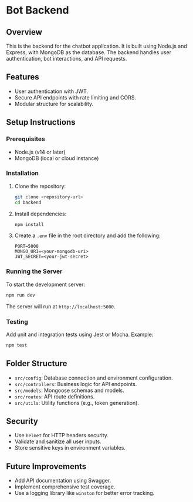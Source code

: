 # Bot Backend

## Overview

This is the backend for the chatbot application. It is built using Node.js and Express, with MongoDB as the database. The backend handles user authentication, bot interactions, and API requests.

## Features

- User authentication with JWT.
- Secure API endpoints with rate limiting and CORS.
- Modular structure for scalability.

## Setup Instructions

### Prerequisites

- Node.js (v14 or later)
- MongoDB (local or cloud instance)

### Installation

1. Clone the repository:
   ```bash
   git clone <repository-url>
   cd backend
   ```
2. Install dependencies:
   ```bash
   npm install
   ```
3. Create a `.env` file in the root directory and add the following:
   ```env
   PORT=5000
   MONGO_URI=<your-mongodb-uri>
   JWT_SECRET=<your-jwt-secret>
   ```

### Running the Server

To start the development server:

```bash
npm run dev
```

The server will run at `http://localhost:5000`.

### Testing

Add unit and integration tests using Jest or Mocha. Example:

```bash
npm test
```

## Folder Structure

- `src/config`: Database connection and environment configuration.
- `src/controllers`: Business logic for API endpoints.
- `src/models`: Mongoose schemas and models.
- `src/routes`: API route definitions.
- `src/utils`: Utility functions (e.g., token generation).

## Security

- Use `helmet` for HTTP headers security.
- Validate and sanitize all user inputs.
- Store sensitive keys in environment variables.

## Future Improvements

- Add API documentation using Swagger.
- Implement comprehensive test coverage.
- Use a logging library like `winston` for better error tracking.
